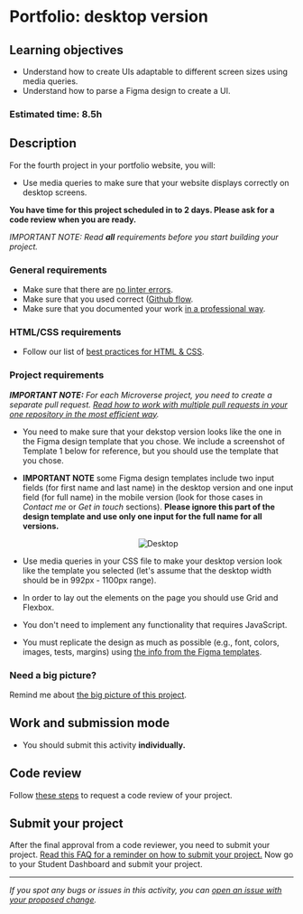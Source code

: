 # Portfolio: desktop version

## Learning objectives
- Understand  how to create UIs adaptable to different screen sizes using media queries.
- Understand how to parse a Figma design to create a UI.

### Estimated time: 8.5h

## Description

For the fourth project in your portfolio website, you will:

- Use media queries to make sure that your website displays correctly on desktop screens.


**You have time for this project scheduled in to 2 days. Please ask for a code review when you are ready.**

*IMPORTANT NOTE: Read **all** requirements before you start building your project.*

### General requirements

- Make sure that there are [no linter errors](https://github.com/microverseinc/linters-config).
- Make sure that you used correct ([Github flow](https://github.com/microverseinc/curriculum-transversal-skills/blob/main/git-github/articles/github_flow.md).
- Make sure that you documented your work [in a professional way](https://github.com/microverseinc/curriculum-transversal-skills/blob/main/documentation/articles/professional_repo_rules.md).

### HTML/CSS requirements

- Follow our list of [best practices for HTML & CSS](https://github.com/microverseinc/curriculum-html-css/blob/main/articles/html_css_best_practices.md).

### Project requirements


_**IMPORTANT NOTE:** For each Microverse project, you need to create a separate pull request. [Read how to work with multiple pull requests in your one repository in the most efficient way](https://github.com/microverseinc/curriculum-transversal-skills/blob/main/git-github/articles/multiple_pull_requests.md)._

- You need to make sure that your dekstop version looks like the one in the Figma design template that you chose. We include a screenshot of Template 1 below for reference, but you should use the template that you chose.
- **IMPORTANT NOTE** some Figma design templates include two input fields (for first name and last name) in the desktop version and one input field (for full name) in the mobile version (look for those cases in *Contact me* or *Get in touch* sections). **Please ignore this part of the design template and use only one input for the full name for all versions.**
    <p align="center">
     <img src="./images/m4_desktop/desktop.png" alt="Desktop" />
    </p>

- Use media queries in your CSS file to make your desktop version look like the template you selected (let's assume that the desktop width should be in 992px - 1100px range).
- In order to lay out the elements on the page you should use Grid and Flexbox.
- You don't need to implement any functionality that requires JavaScript.
- You must replicate the design as much as possible (e.g., font, colors, images, tests, margins) using [the info from the Figma templates](https://www.figma.com/file/l7SqJ3ZfkAKih9sFxvWSR4/Microverse-Student-Project-1?node-id=0%3A1).

### Need a big picture?

Remind me about [the big picture of this project](./sneak_peek.md).

## Work and submission mode

- You should submit this activity **individually.**

## Code review

Follow [these steps](https://github.com/microverseinc/curriculum-transversal-skills/blob/main/code-review/articles/how_to_ask_for_a_code_review.md) to request a code review of your project.

## Submit your project

After the final approval from a code reviewer, you need to submit your project.
[Read this FAQ for a reminder on how to submit your project.](https://microverse.zendesk.com/hc/en-us/articles/360061344234)
Now go to your Student Dashboard and submit your project.

 

------

_If you spot any bugs or issues in this activity, you can [open an issue with your proposed change](https://github.com/microverseinc/curriculum-transversal-skills/blob/main/git-github/articles/open_issue.md)._